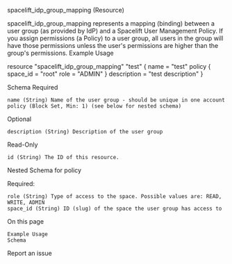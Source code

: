 
spacelift_idp_group_mapping (Resource)

spacelift_idp_group_mapping represents a mapping (binding) between a user group (as provided by IdP) and a Spacelift User Management Policy. If you assign permissions (a Policy) to a user group, all users in the group will have those permissions unless the user's permissions are higher than the group's permissions.
Example Usage

resource "spacelift_idp_group_mapping" "test" {
  name = "test"
  policy {
    space_id = "root"
    role     = "ADMIN"
  }
  description = "test description"
}

Schema
Required

    name (String) Name of the user group - should be unique in one account
    policy (Block Set, Min: 1) (see below for nested schema)

Optional

    description (String) Description of the user group

Read-Only

    id (String) The ID of this resource.

Nested Schema for policy

Required:

    role (String) Type of access to the space. Possible values are: READ, WRITE, ADMIN
    space_id (String) ID (slug) of the space the user group has access to

On this page

    Example Usage
    Schema

Report an issue 